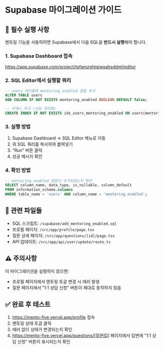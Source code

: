 # Supabase 마이그레이션 가이드

## 🚨 필수 실행 사항

멘토링 기능을 사용하려면 Supabase에서 다음 SQL을 **반드시 실행**해야 합니다.

### 1. Supabase Dashboard 접속
https://app.supabase.com/project/tpfamzghtqjwqahsddml/editor

### 2. SQL Editor에서 실행할 쿼리

```sql
-- users 테이블에 mentoring_enabled 컬럼 추가
ALTER TABLE users 
ADD COLUMN IF NOT EXISTS mentoring_enabled BOOLEAN DEFAULT false;

-- 인덱스 추가 (성능 최적화)
CREATE INDEX IF NOT EXISTS idx_users_mentoring_enabled ON users(mentoring_enabled);
```

### 3. 실행 방법
1. Supabase Dashboard → SQL Editor 메뉴로 이동
2. 위 SQL 쿼리를 복사하여 붙여넣기
3. "Run" 버튼 클릭
4. 성공 메시지 확인

### 4. 확인 방법
```sql
-- mentoring_enabled 컬럼이 추가되었는지 확인
SELECT column_name, data_type, is_nullable, column_default
FROM information_schema.columns
WHERE table_name = 'users' AND column_name = 'mentoring_enabled';
```

## 📝 관련 파일들

- SQL 스크립트: `/supabase/add_mentoring_enabled.sql`
- 프로필 페이지: `/src/app/profile/page.tsx`
- 질문 상세 페이지: `/src/app/questions/[id]/page.tsx`
- API 업데이트: `/src/app/api/user/update/route.ts`

## ⚠️ 주의사항

이 마이그레이션을 실행하지 않으면:
- 프로필 페이지에서 멘토링 토글 변경 시 에러 발생
- 질문 페이지에서 "1:1 상담 신청" 버튼이 제대로 동작하지 않음

## ✅ 완료 후 테스트

1. https://mento-five.vercel.app/profile 접속
2. 멘토링 상태 토글 클릭
3. 에러 없이 상태가 변경되는지 확인
4. https://mento-five.vercel.app/questions/[질문ID] 페이지에서 답변에 "1:1 상담 신청" 버튼이 표시되는지 확인

